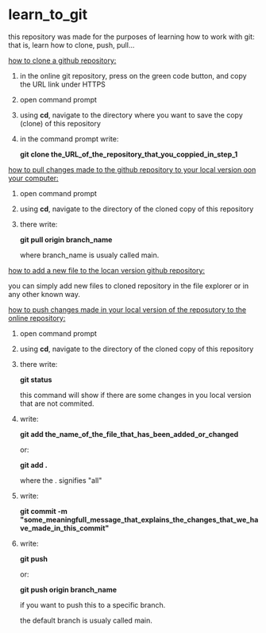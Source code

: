 # learn_to_git
this repository was made for the purposes of learning how to work with git:
that is, learn how to clone, push, pull...

<ins>how to clone a github repository:</ins>
1) in the online git repository, press on the green code button, and copy the URL link under HTTPS
2) open command prompt
3) using **cd**, navigate to the directory where you want to save the copy (clone) of this repository
4) in the command prompt write:
   
   **git clone the_URL_of_the_repository_that_you_coppied_in_step_1**


<ins>how to pull changes made to the github repository to your local version oon your computer:</ins>
1) open command prompt
2) using **cd**, navigate to the directory of the cloned copy of this repository
3) there write:

   **git pull origin branch_name**
   
   where branch_name is usualy called main.

<ins>how to add a new file to the locan version github repository:</ins>

you can simply add new files to cloned repository in the file explorer or in any other known way.

<ins>how to push changes made in your local version of the reposutory to the online repository:</ins>
1) open command prompt
2) using **cd**, navigate to the directory of the cloned copy of this repository
3) there write:
   
   **git status**
   
   this command will show if there are some changes in you local version that are not commited.
5) write:
   
   **git add the_name_of_the_file_that_has_been_added_or_changed**
   
   or:
   
   **git add .**
   
   where the . signifies "all"
7) write:
   
   **git commit -m "some_meaningfull_message_that_explains_the_changes_that_we_have_made_in_this_commit"**
9) write:
    
   **git push**
   
   or:
   
   **git push origin branch_name**
   
   if you want to push this to a specific branch.
   
   the default branch is usualy called main.
   

